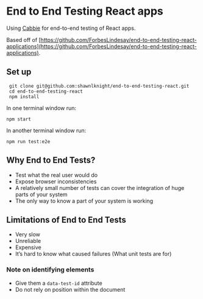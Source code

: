 # End to End Testing React apps

Using [Cabbie](https://cabbiejs.org) for end-to-end testing of React apps.

Based off of  [https://github.com/ForbesLindesay/end-to-end-testing-react-applications](https://github.com/ForbesLindesay/end-to-end-testing-react-applications).

## Set up
```
 git clone git@github.com:shawnlknight/end-to-end-testing-react.git
 cd end-to-end-testing-react
 npm install
```

In one terminal window run:
```
npm start
```

In another terminal window run:
```
npm run test:e2e
```

## Why End to End Tests?
- Test what the real user would do
- Expose browser inconsistencies
- A relatively small number of tests can cover the integration of huge parts of your system
- The only way to know a part of your system is working

## Limitations of End to End Tests
- Very slow
- Unreliable
- Expensive
- It’s hard to know what caused failures (What unit tests are for)

### Note on identifying elements
- Give them a `data-test-id` attribute
- Do not rely on position within the document